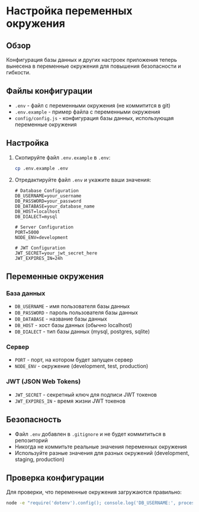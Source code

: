# Настройка переменных окружения

## Обзор

Конфигурация базы данных и других настроек приложения теперь вынесена в переменные окружения для повышения безопасности и гибкости.

## Файлы конфигурации

- `.env` - файл с переменными окружения (не коммитится в git)
- `.env.example` - пример файла с переменными окружения
- `config/config.js` - конфигурация базы данных, использующая переменные окружения

## Настройка

1. Скопируйте файл `.env.example` в `.env`:
   ```bash
   cp .env.example .env
   ```

2. Отредактируйте файл `.env` и укажите ваши значения:

   ```env
   # Database Configuration
   DB_USERNAME=your_username
   DB_PASSWORD=your_password
   DB_DATABASE=your_database_name
   DB_HOST=localhost
   DB_DIALECT=mysql

   # Server Configuration
   PORT=5000
   NODE_ENV=development

   # JWT Configuration
   JWT_SECRET=your_jwt_secret_here
   JWT_EXPIRES_IN=24h
   ```

## Переменные окружения

### База данных
- `DB_USERNAME` - имя пользователя базы данных
- `DB_PASSWORD` - пароль пользователя базы данных
- `DB_DATABASE` - название базы данных
- `DB_HOST` - хост базы данных (обычно localhost)
- `DB_DIALECT` - тип базы данных (mysql, postgres, sqlite)

### Сервер
- `PORT` - порт, на котором будет запущен сервер
- `NODE_ENV` - окружение (development, test, production)

### JWT (JSON Web Tokens)
- `JWT_SECRET` - секретный ключ для подписи JWT токенов
- `JWT_EXPIRES_IN` - время жизни JWT токенов

## Безопасность

- Файл `.env` добавлен в `.gitignore` и не будет коммититься в репозиторий
- Никогда не коммитьте реальные значения переменных окружения
- Используйте разные значения для разных окружений (development, staging, production)

## Проверка конфигурации

Для проверки, что переменные окружения загружаются правильно:

```bash
node -e "require('dotenv').config(); console.log('DB_USERNAME:', process.env.DB_USERNAME);"
```
